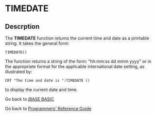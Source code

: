 # TIMEDATE

<PageHeader />

## Descrption

The **TIMEDATE** function returns the current time and date as a printable string. It takes the general form:

```
TIMEDATE()
```

The function returns a string of the form: "hh:mm:ss dd mmm yyyy" or in the appropriate format for the applicable international date setting, as illustrated by:

```
CRT "The time and date is ":TIMEDATE ()
```

to display the current date and time.

Go back to [jBASE BASIC](./../README.md)

Go back to [Programmers' Reference Guide](./../../reference-guides/jbc/README.md)

  
<PageFooter />
